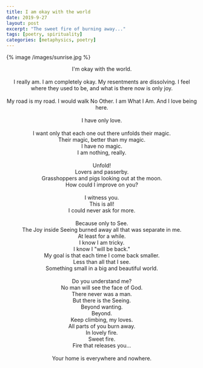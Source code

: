 ```yaml
---
title: I am okay with the world
date: 2019-9-27
layout: post
excerpt: "The sweet fire of burning away..."
tags: [poetry, spirituality]
categories: [metaphysics, poetry]
---
```


{% image /images/sunrise.jpg %}

<center>
I'm okay with the world.<br/>
<br/>
I really am. I am completely okay. My resentments are dissolving. I feel where they used to be, and what is there now is only joy.<br/>
<br/>
My road is my road. I would walk No Other. I am What I Am. And I love being here.<br/>
<br/>
I have only love.<br/>
<br/>
I want only that each one out there unfolds their magic.<br/>
Their magic, better than my magic.<br/>
I have no magic.<br/>
I am nothing, really.<br/>
<br/>
Unfold!<br/>
Lovers and passerby.<br/>
Grasshoppers and pigs looking out at the moon.<br/>
How could I improve on you?<br/>
<br/>
I witness you.<br/>
This is all!<br/>
I could never ask for more.<br/>
<br/>
Because only to See.<br/>
The Joy inside Seeing burned away all that was separate in me.<br/>
At least for a while.<br/>
I know I am tricky.<br/>
I know I "will be back."<br/>
My goal is that each time I come back smaller.<br/>
Less than all that I see.<br/>
Something small in a big and beautiful world.<br/>
<br/>
Do you understand me?<br/>
No man will see the face of God.<br/>
There never was a man.<br/>
But there is the Seeing.<br/>
Beyond wanting.<br/>
Beyond.<br/>
Keep climbing, my loves.<br/>
All parts of you burn away.<br/>
In lovely fire.<br/>
Sweet fire.<br/>
Fire that releases you...<br/>
<br/>
Your home is everywhere and nowhere.<br/>
<br/>
</center>


